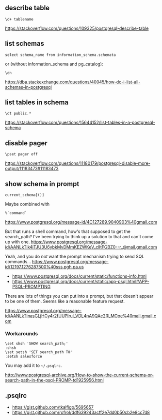 ## describe table

`\d+ tablename`

https://stackoverflow.com/questions/109325/postgresql-describe-table

## list schemas

`select schema_name from information_schema.schemata`

or (without information_schema and pg_catalog):

`\dn`

https://dba.stackexchange.com/questions/40045/how-do-i-list-all-schemas-in-postgresql

## list tables in schema

`\dt public.*`

https://stackoverflow.com/questions/15644152/list-tables-in-a-postgresql-schema

## disable pager

`\pset pager off`

https://stackoverflow.com/questions/11180179/postgresql-disable-more-output/11183473#11183473

## show schema in prompt

`current_schema[()]`

Maybe combined with

```
%`command`
```

https://www.postgresql.org/message-id/4C127289.9040903%40gmail.com

But that runs a shell command, how's that supposed to get the search_path?  I've been trying to think up a solution to that and can't come up with one.
https://www.postgresql.org/message-id/AANLkTik4iTJU3U6ybkMvDMmKEZWKeV_clItFGBZ0--r_@mail.gmail.com

Yeah, and you do *not* want the prompt mechanism trying to send SQL commands...
https://www.postgresql.org/message-id/12197.1276287500%40sss.pgh.pa.us

- https://www.postgresql.org/docs/current/static/functions-info.html
- https://www.postgresql.org/docs/current/static/app-psql.html#APP-PSQL-PROMPTING

There are lots of things you can put into a prompt, but that doesn't appear to be one of them. Seems like a reasonable feature request.

https://www.postgresql.org/message-id/AANLkTinasGLjHCy4r2fUUPIrul_VDL4nA9QAc2RLMOoe%40mail.gmail.com

### Workarounds

```
\set shsh 'SHOW search_path;' 
:shsh
\set setsh 'SET search_path TO'
:setsh salesforce
```

You may add it to `~/.psqlrc`.

http://www.postgresql-archive.org/How-to-show-the-current-schema-or-search-path-in-the-psql-PROMP-td1925956.html

## .psqlrc

- https://gist.github.com/tkalfigo/5695657
- https://gist.github.com/rofrol/ddf639243acff2e7dd0b50cb2e8cc7d8
